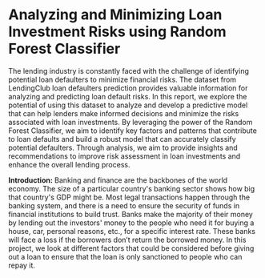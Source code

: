 # Analyzing and Minimizing Loan Investment Risks using Random Forest Classifier
The lending industry is constantly faced with the challenge of identifying potential loan defaulters to minimize financial risks. The dataset from LendingClub loan defaulters prediction provides valuable information for analyzing and predicting loan default risks. In this report, we explore the potential of using this dataset to analyze and develop a predictive model that can help lenders make informed decisions and minimize the risks associated with loan investments. By leveraging the power of the Random Forest Classifier, we aim to identify key factors and patterns that contribute to loan defaults and build a robust model that can accurately classify potential defaulters. Through analysis, we aim to provide insights and recommendations to improve risk assessment in loan investments and enhance the overall lending process.

**Introduction:**
Banking and finance are the backbones of the world economy. The size of a particular country's banking sector shows how big that country's GDP might be.
Most legal transactions happen through the banking system, and there is a need to ensure the security of funds in financial institutions to build trust.
Banks make the majority of their money by lending out the investors' money to the people who need it for buying a house, car, personal reasons, etc., for a specific interest rate. These banks will face a loss if the borrowers don’t return the borrowed money.
In this project, we look at different factors that could be considered before giving out a loan to ensure that the loan is only sanctioned to people who can repay it.

